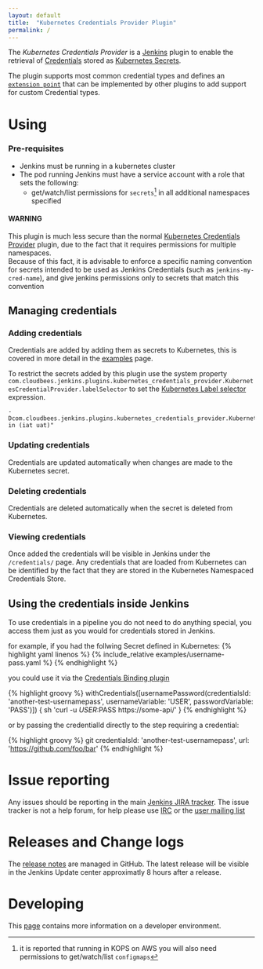 ```yaml
---
layout: default
title:  "Kubernetes Credentials Provider Plugin"
permalink: /
---
```


The *Kubernetes Credentials Provider* is a [Jenkins](https://jenkins.io) plugin to enable the retrieval of [Credentials](https://plugins.jenkins.io/credentials) stored as [Kubernetes Secrets](https://kubernetes.io/docs/concepts/configuration/secret/).

The plugin supports most common credential types and defines an [`extension point`](https://jenkins.io/doc/developer/extensions/kubernetes-credentials-provider/) that can be implemented by other plugins to add support for custom Credential types. 

# Using

### Pre-requisites

- Jenkins must be running in a kubernetes cluster
- The pod running Jenkins must have a service account with a role that sets the following:
  - get/watch/list permissions for `secrets`[^AWS] in all additional namespaces specified

[^AWS]: it is reported that running in KOPS on AWS you will also need permissions to get/watch/list `configmaps`

#### WARNING
This plugin is much less secure than the normal [Kubernetes Credentials Provider](https://plugins.jenkins.io/kubernetes-credentials-provider) plugin, due to the fact that it requires permissions for multiple namespaces.
<br/>
Because of this fact, it is advisable to enforce a specific naming convention for secrets intended to be used as Jenkins Credentials (such as `jenkins-my-cred-name`), and give jenkins permissions only to secrets that match this convention

## Managing credentials

### Adding credentials

Credentials are added by adding them as secrets to Kubernetes, this is covered in more detail in the [examples](./examples) page.

To restrict the secrets added by this plugin use the system property `com.cloudbees.jenkins.plugins.kubernetes_credentials_provider.KubernetesCredentialProvider.labelSelector`
to set the [Kubernetes Label selector](https://kubernetes.io/docs/concepts/overview/working-with-objects/labels/#label-selectors) expression.

```
-Dcom.cloudbees.jenkins.plugins.kubernetes_credentials_provider.KubernetesCredentialProvider.labelSelector="env in (iat uat)"
```

### Updating credentials

Credentials are updated automatically when changes are made to the Kubernetes secret.

### Deleting credentials

Credentials are deleted automatically when the secret is deleted from Kubernetes. 

### Viewing credentials

Once added the credentials will be visible in Jenkins under the `/credentials/` page.
Any credentials that are loaded from Kubernetes can be identified by the fact that they are stored in the Kubernetes Namespaced Credentials Store.

## Using the credentials inside Jenkins

To use credentials in a pipeline you do not need to do anything special, you access them just as you would for credentials stored in Jenkins. 

for example, if you had the follwing Secret defined in Kubernetes:
{% highlight yaml linenos %}
{% include_relative examples/username-pass.yaml %}
{% endhighlight %}

you could use it via the [Credentials Binding plugin](https://plugins.jenkins.io/credentials-binding) 

{% highlight groovy %}
withCredentials([usernamePassword(credentialsId: 'another-test-usernamepass',
                                  usernameVariable: 'USER', 
                                  passwordVariable: 'PASS')]) {
  sh 'curl -u $USER:$PASS https://some-api/'
}
{% endhighlight %}

or by passing the credentialId directly to the step requiring a credential:

{% highlight groovy %}
git credentialsId: 'another-test-usernamepass', url: 'https://github.com/foo/bar'
{% endhighlight %}

# Issue reporting

Any issues should be reporting in the main [Jenkins JIRA tracker](https://issues.jenkins-ci.org).
The issue tracker is not a help forum, for help please use [IRC](https://jenkins.io/chat/) or the [user mailing list](https://groups.google.com/forum/#!forum/jenkinsci-users) 

# Releases and Change logs

The [release notes](https://github.com/jenkinsci/kubernetes-credentials-provider-plugin/releases) are managed in GitHub. 
The latest release will be visible in the Jenkins Update center approximatly 8 hours after a release.

# Developing

This [page](./dev/) contains more information on a developer environment.
